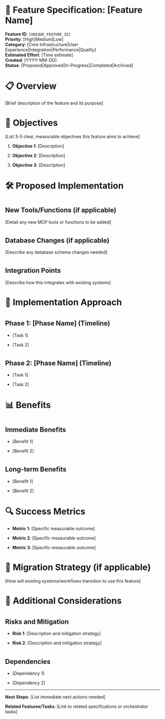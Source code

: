 

# 🔧 Feature Specification: [Feature Name]

**Feature ID**: `[UNIQUE_FEATURE_ID]`  
**Priority**: [High|Medium|Low]  
**Category**: [Core Infrastructure|User Experience|Integration|Performance|Quality]  
**Estimated Effort**: [Time estimate]  
**Created**: [YYYY-MM-DD]  
**Status**: [Proposed|Approved|In-Progress|Completed|Archived]  

#

# 📋 Overview

[Brief description of the feature and its purpose]

#

# 🎯 Objectives

[List 3-5 clear, measurable objectives this feature aims to achieve]

1. **Objective 1**: [Description]

2. **Objective 2**: [Description]

3. **Objective 3**: [Description]

#

# 🛠️ Proposed Implementation

#

## New Tools/Functions (if applicable)

[Detail any new MCP tools or functions to be added]

#

## Database Changes (if applicable)

[Describe any database schema changes needed]

#

## Integration Points

[Describe how this integrates with existing systems]

#

# 🔄 Implementation Approach

#

## Phase 1: [Phase Name] (Timeline)

- [Task 1]

- [Task 2]

#

## Phase 2: [Phase Name] (Timeline)

- [Task 1] 

- [Task 2]

#

# 📊 Benefits

#

## Immediate Benefits

- [Benefit 1]

- [Benefit 2]

#

## Long-term Benefits

- [Benefit 1]

- [Benefit 2]

#

# 🔍 Success Metrics

- **Metric 1**: [Specific measurable outcome]

- **Metric 2**: [Specific measurable outcome]

- **Metric 3**: [Specific measurable outcome]

#

# 🎯 Migration Strategy (if applicable)

[How will existing systems/workflows transition to use this feature]

#

# 📝 Additional Considerations

#

## Risks and Mitigation

- **Risk 1**: [Description and mitigation strategy]

- **Risk 2**: [Description and mitigation strategy]

#

## Dependencies

- [Dependency 1]

- [Dependency 2]

---

**Next Steps**: 
[List immediate next actions needed]

**Related Features/Tasks**:
[Link to related specifications or orchestrator tasks]

